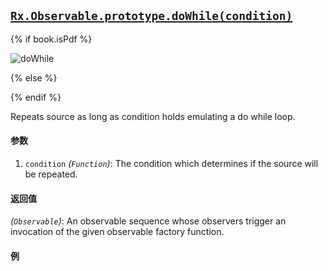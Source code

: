 ## [`Rx.Observable.prototype.doWhile(condition)`](https://github.com/Reactive-Extensions/RxJS/blob/master/src/core/linq/observable/dowhile.js)

{% if book.isPdf %}

![doWhile](http://reactivex.io/documentation/operators/images/doWhile.png)

{% else %}



{% endif %}

Repeats source as long as condition holds emulating a do while loop.

#### 参数
1. `condition` *(`Function`)*: The condition which determines if the source will be repeated.

#### 返回值
*(`Observable`)*: An observable sequence whose observers trigger an invocation of the given observable factory function.

#### 例

[](http://jsbin.com/tizad/1/embed?js,console)
